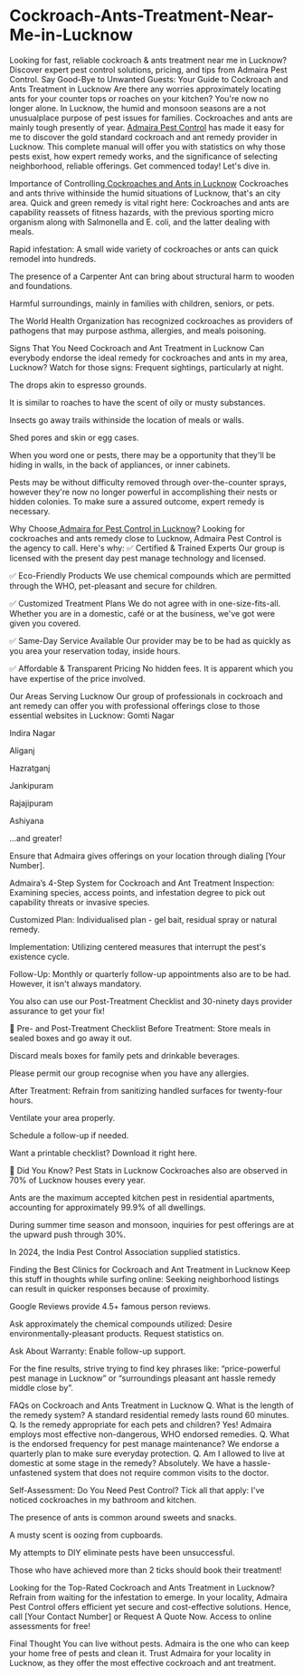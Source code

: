 # Cockroach-Ants-Treatment-Near-Me-in-Lucknow
Looking for fast, reliable cockroach &amp; ants treatment near me in Lucknow? Discover expert pest control solutions, pricing, and tips from Admaira Pest Control.
Say Good-Bye to Unwanted Guests: Your Guide to Cockroach and Ants Treatment in Lucknow
Are there any worries approximately locating ants for your counter tops or roaches on your kitchen? You're now no longer alone. In Lucknow, the humid and monsoon seasons are a not unusualplace purpose of pest issues for families. Cockroaches and ants are mainly tough presently of year.
[ Admaira Pest Control](https://www.admairapestcontrol.com/) has made it easy for me to discover the gold standard cockroach and ant remedy provider in Lucknow.
 This complete manual will offer you with statistics on why those pests exist, how expert remedy works, and the significance of selecting neighborhood, reliable offerings. Get commenced today! Let's dive in.

Importance of Controlling[ Cockroaches and Ants in Lucknow](https://www.admairapestcontrol.com/cockroach-ants-treatment-near-me-in-lucknow/)
Cockroaches and ants thrive withinside the humid situations of Lucknow, that's an city area. Quick and green remedy is vital right here:
Cockroaches and ants are capability reassets of fitness hazards, with the previous sporting micro organism along with Salmonella and E. coli, and the latter dealing with meals.


Rapid infestation: A small wide variety of cockroaches or ants can quick remodel into hundreds.


The presence of a Carpenter Ant can bring about structural harm to wooden and foundations.


Harmful surroundings, mainly in families with children, seniors, or pets.


The World Health Organization has recognized cockroaches as providers of pathogens that may purpose asthma, allergies, and meals poisoning.



Signs That You Need Cockroach and Ant Treatment in Lucknow
Can everybody endorse the ideal remedy for cockroaches and ants in my area, Lucknow? Watch for those signs:
Frequent sightings, particularly at night.


The drops akin to espresso grounds.


It is similar to roaches to have the scent of oily or musty substances.


Insects go away trails withinside the location of meals or walls.


Shed pores and skin or egg cases.


When you word one or pests, there may be a opportunity that they'll be hiding in walls, in the back of appliances, or inner cabinets.

Pests may be without difficulty removed through over-the-counter sprays, however they're now no longer powerful in accomplishing their nests or hidden colonies. To make sure a assured outcome, expert remedy is necessary.

Why Choose[ Admaira for Pest Control in Lucknow](https://www.admairapestcontrol.com)?
Looking for cockroaches and ants remedy close to Lucknow, Admaira Pest Control is the agency to call. Here's why:
✅ Certified & Trained Experts
 Our group is licensed with the present day pest manage technology and licensed.


✅ Eco-Friendly Products
 We use chemical compounds which are permitted through the WHO, pet-pleasant and secure for children.


✅ Customized Treatment Plans
 We do not agree with in one-size-fits-all. Whether you are in a domestic, café or at the business, we've got were given you covered.


✅ Same-Day Service Available
 Our provider may be to be had as quickly as you area your reservation today, inside hours.


✅ Affordable & Transparent Pricing
 No hidden fees. It is apparent which you have expertise of the price involved.



Our Areas Serving Lucknow
Our group of professionals in cockroach and ant remedy can offer you with professional offerings close to those essential websites in Lucknow:
Gomti Nagar


Indira Nagar


Aliganj


Hazratganj


Jankipuram


Rajajipuram


Ashiyana


...and greater!


Ensure that Admaira gives offerings on your location through dialing [Your Number].

Admaira’s 4-Step System for Cockroach and Ant Treatment
Inspection: Examining species, access points, and infestation degree to pick out capability threats or invasive species.


Customized Plan: Individualised plan - gel bait, residual spray or natural remedy.


Implementation: Utilizing centered measures that interrupt the pest's existence cycle.


Follow-Up: Monthly or quarterly follow-up appointments also are to be had. However, it isn't always mandatory.


You also can use our Post-Treatment Checklist and 30-ninety days provider assurance to get your fix!

📝 Pre- and Post-Treatment Checklist
Before Treatment:
Store meals in sealed boxes and go away it out.


Discard meals boxes for family pets and drinkable beverages.


Please permit our group recognise when you have any allergies.


After Treatment:
Refrain from sanitizing handled surfaces for twenty-four hours.


Ventilate your area properly.


Schedule a follow-up if needed.


Want a printable checklist? Download it right here.

🧠 Did You Know? Pest Stats in Lucknow
Cockroaches also are observed in 70% of Lucknow houses every year.


Ants are the maximum accepted kitchen pest in residential apartments, accounting for approximately 99.9% of all dwellings.


During summer time season and monsoon, inquiries for pest offerings are at the upward push through 30%.


In 2024, the India Pest Control Association supplied statistics.



Finding the Best Clinics for Cockroach and Ant Treatment in Lucknow
Keep this stuff in thoughts while surfing online:
Seeking neighborhood listings can result in quicker responses because of proximity.


Google Reviews provide 4.5+ famous person reviews.


Ask approximately the chemical compounds utilized: Desire environmentally-pleasant products. Request statistics on.


Ask About Warranty: Enable follow-up support.


For the fine results, strive trying to find key phrases like:
 “price-powerful pest manage in Lucknow” or
 “surroundings pleasant ant hassle remedy middle close by”.

FAQs on Cockroach and Ants Treatment in Lucknow
Q. What is the length of the remedy system?
 A standard residential remedy lasts round 60 minutes.
Q. Is the remedy appropriate for each pets and children?
 Yes! Admaira employs most effective non-dangerous, WHO endorsed remedies.
Q. What is the endorsed frequency for pest manage maintenance?
 We endorse a quarterly plan to make sure everyday protection.
Q. Am I allowed to live at domestic at some stage in the remedy?
 Absolutely. We have a hassle-unfastened system that does not require common visits to the doctor.

Self-Assessment: Do You Need Pest Control?
Tick all that apply:
I've noticed cockroaches in my bathroom and kitchen.


The presence of ants is common around sweets and snacks.


A musty scent is oozing from cupboards.


My attempts to DIY eliminate pests have been unsuccessful.


Those who have achieved more than 2 ticks should book their treatment!

Looking for the Top-Rated Cockroach and Ants Treatment in Lucknow?
Refrain from waiting for the infestation to emerge. In your locality, Admaira Pest Control offers efficient yet secure and cost-effective solutions.
 Hence, call [Your Contact Number] or Request A Quote Now.
 Access to online assessments for free!

Final Thought
You can live without pests.
 Admaira is the one who can keep your home free of pests and clean it.
 Trust Admaira for your locality in Lucknow, as they offer the most effective cockroach and ant treatment.
